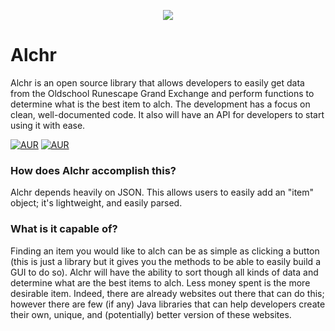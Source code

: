 <p align="center"><img src ="https://s30.postimg.org/wmw8cg4a9/logo.png" /></p>

# Alchr
Alchr is an open source library that allows developers to easily get data from the Oldschool Runescape Grand Exchange and perform functions to determine what is the best item to alch. The development has a focus on clean, well-documented code. It also will have an API for developers to start using it with ease.

[![AUR](https://img.shields.io/github/contributors/detailed/alchr.svg)]() [![AUR](https://img.shields.io/github/license/Detailed/alchr.svg)]()

### How does Alchr accomplish this?
Alchr depends heavily on JSON. This allows users to easily add an "item" object; it's lightweight, and easily parsed.

### What is it capable of?
Finding an item you would like to alch can be as simple as clicking a button (this is just a library but it gives you the methods to be able to easily build a GUI to do so). Alchr will have the ability to sort though all kinds of data and determine what are the best items to alch. Less money spent is the more desirable item. Indeed, there are already websites out there that can do this; however there are few (if any) Java libraries that can help developers create their own, unique, and (potentially) better version of these websites.
